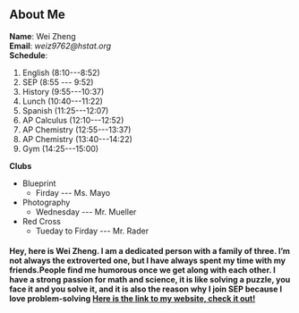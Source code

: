 ## About Me

**Name**: Wei Zheng  
**Email**: _weiz9762@hstat.org_  
**Schedule**:
1. English (8:10---8:52)
2. SEP (8:55 --- 9:52)
3. History (9:55---10:37)
4. Lunch (10:40---11:22)
5. Spanish (11:25---12:07)
6. AP Calculus (12:10---12:52)
7. AP Chemistry (12:55---13:37)
8. AP Chemistry (13:40---14:22)
9. Gym (14:25---15:00) 

**Clubs**
 * Blueprint  
    * Firday --- Ms. Mayo
 * Photography
    * Wednesday --- Mr. Mueller
 * Red Cross
    * Tueday to Firday --- Mr. Rader


#### Hey, here is Wei Zheng. I am a dedicated person with a family of three. I’m not always the extroverted one, but I have always spent my time with my friends.People find me humorous once we get along with each other. I have a strong passion for math and science, it is like solving a puzzle, you face it and you solve it, and it is also the reason why I join SEP because I love problem-solving  [Here is the link to my website, check it out!](https://sites.google.com/a/hstat.org/weiz9762sep11/)